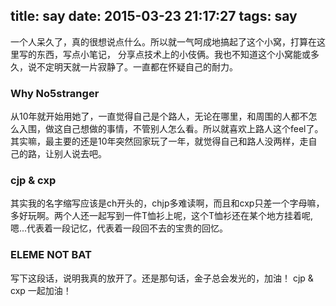title: say
date: 2015-03-23 21:17:27
tags: say
---
一个人呆久了，真的很想说点什么。所以就一气呵成地搞起了这个小窝，打算在这里写的东西，写点小笔记， 分享点技术上的小伎俩。我也不知道这个小窝能或多久，说不定明天就一片寂静了。一直都在怀疑自己的耐力。

### Why No5stranger
从10年就开始用她了，一直觉得自己是个路人，无论在哪里，和周围的人都不怎么入围，做这自己想做的事情，不管别人怎么看。所以就喜欢上路人这个feel了。 其实嘛，最主要的还是10年突然回家玩了一年，就觉得自己和路人没两样，走自己的路，让别人说去吧。

### cjp & cxp
其实我的名字缩写应该是ch开头的，chjp多难读啊，而且和cxp只差一个字母嘛，多好玩啊。两个人还一起写到一件T恤衫上呢，这个T恤衫还在某个地方挂着呢, 嗯...代表着一段记忆，代表着一段回不去的宝贵的回忆。

### ELEME NOT BAT
写下这段话，说明我真的放开了。还是那句话，金子总会发光的，加油！ cjp & cxp 一起加油！
